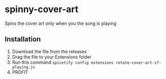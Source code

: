 # spinny-cover-art
Spins the cover art only when you the song is playing

## Installation
1. Download the file from the releases
2. Drag the file to your Extensions folder
3. Run this command `spicetify config extensions rotate-cover-art-if-playing.js`
4. PROFIT
